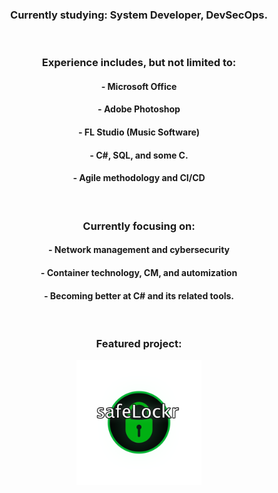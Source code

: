 <div align="center">

### Currently studying: System Developer, DevSecOps.

<br>

### Experience includes, but not limited to:
#### - Microsoft Office
#### - Adobe Photoshop
#### - FL Studio (Music Software)
#### - C#, SQL, and some C.
#### - Agile methodology and CI/CD

<br>

### Currently focusing on:
#### - Network management and cybersecurity
#### - Container technology, CM, and automization
#### - Becoming better at C# and its related tools.

<br>

### Featured project:

<a href="https://github.com/SodenSys/safeLockr">
  <img src="https://github.com/SodenSys/safeLockr/blob/main/safeLockr1.png" width="200" alt="safeLockr">
</a>

</div>
